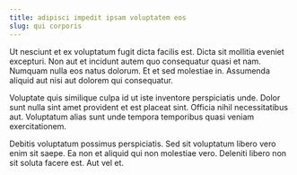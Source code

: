 ```yaml
---
title: adipisci impedit ipsam voluptatem eos
slug: qui corporis
---
```


Ut nesciunt et ex voluptatum fugit dicta facilis est. Dicta sit mollitia eveniet excepturi. Non aut et incidunt autem quo consequatur quasi et nam. Numquam nulla eos natus dolorum. Et et sed molestiae in. Assumenda aliquid aut nisi aut dolorem qui consequatur.

Voluptate quis similique culpa id ut iste inventore perspiciatis unde. Dolor sunt nulla sint amet provident et est placeat sint. Officia nihil necessitatibus aut. Voluptatum alias sunt unde tempora temporibus quasi veniam exercitationem.

Debitis voluptatum possimus perspiciatis. Sed sit voluptatum libero vero enim sit saepe. Ea non et aliquid qui non molestiae vero. Deleniti libero non sit soluta facere est. Aut vel et.
